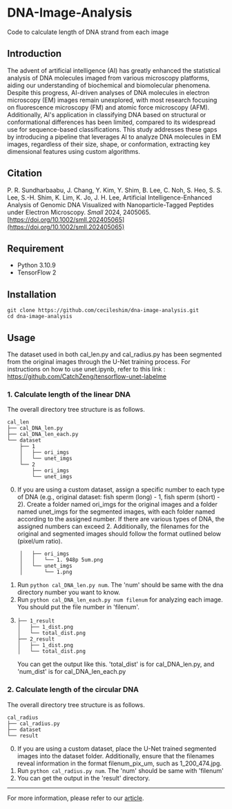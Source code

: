 # DNA-Image-Analysis


Code to calculate length of DNA strand from each image


## Introduction
The advent of artificial intelligence (AI) has greatly enhanced the statistical analysis of DNA molecules imaged from various microscopy platforms, aiding our understanding of biochemical and biomolecular phenomena. Despite this progress, AI-driven analyses of DNA molecules in electron microscopy (EM) images remain unexplored, with most research focusing on fluorescence microscopy (FM) and atomic force microscopy (AFM). Additionally, AI's application in classifying DNA based on structural or conformational differences has been limited, compared to its widespread use for sequence-based classifications. This study addresses these gaps by introducing a pipeline that leverages AI to analyze DNA molecules in EM images, regardless of their size, shape, or conformation, extracting key dimensional features using custom algorithms.


## Citation
P. R. Sundharbaabu, J. Chang, Y. Kim, Y. Shim, B. Lee, C. Noh, S. Heo, S. S. Lee, S.-H. Shim, K. Lim, K. Jo, J. H. Lee, Artificial Intelligence-Enhanced Analysis of Genomic DNA Visualized with Nanoparticle-Tagged Peptides under Electron Microscopy. _Small_ 2024, 2405065. [https://doi.org/10.1002/smll.202405065](https://doi.org/10.1002/smll.202405065)


## Requirement
+ Python 3.10.9
+ TensorFlow 2


## Installation
```
git clone https://github.com/cecileshim/dna-image-analysis.git
cd dna-image-analysis
```

## Usage
The dataset used in both cal_len.py and cal_radius.py has been segmented from the original images through the U-Net training process. For instructions on how to use unet.ipynb, refer to this link : <https://github.com/CatchZeng/tensorflow-unet-labelme>


### 1. Calculate length of the linear DNA
The overall directory tree structure is as follows.
```
cal_len
├── cal_DNA_len.py
├── cal_DNA_len_each.py
└── dataset
    ├── 1
    │   ├── ori_imgs
    │   └── unet_imgs
    └── 2
        ├── ori_imgs
        └── unet_imgs
```
0. If you are using a custom dataset, assign a specific number to each type of DNA (e.g., original dataset: fish sperm (long) - 1, fish sperm (short) - 2). Create a folder named ori_imgs for the original images and a folder named unet_imgs for the segmented images, with each folder named according to the assigned number. If there are various types of DNA, the assigned numbers can exceed 2. Additionally, the filenames for the original and segmented images should follow the format outlined below (pixel/um ratio).
```
    │   ├── ori_imgs
    │   │   └── 1. 948p 5um.png
    │   └── unet_imgs
    │       └── 1.png
```
1. Run `python cal_DNA_len.py num`. The 'num' should be same with the dna directory number you want to know.
2. Run `python cal_DNA_len_each.py num filenum` for analyzing each image. You should put the file number in 'filenum'.
3. ```
   ├── 1_result
   │   ├── 1_dist.png
   │   └── total_dist.png
   ├── 2_result
   │   ├── 1_dist.png
   │   └── total_dist.png
   ```
   You can get the output like this. 'total_dist' is for cal_DNA_len.py, and 'num_dist' is for cal_DNA_len_each.py


### 2. Calculate length of the circular DNA
The overall directory tree structure is as follows.
```
cal_radius
├── cal_radius.py
├── dataset
└── result
```
0. If you are using a custom dataset, place the U-Net trained segmented images into the dataset folder. Additionally, ensure that the filenames reveal information in the format filenum_pix_um, such as 1_200_474.jpg.
1. Run `python cal_radius.py num`. The 'num' should be same with 'filenum'
2. You can get the output in the 'result' directory.


---


For more information, please refer to our [article](https://doi.org/10.1002/smll.202405065).
